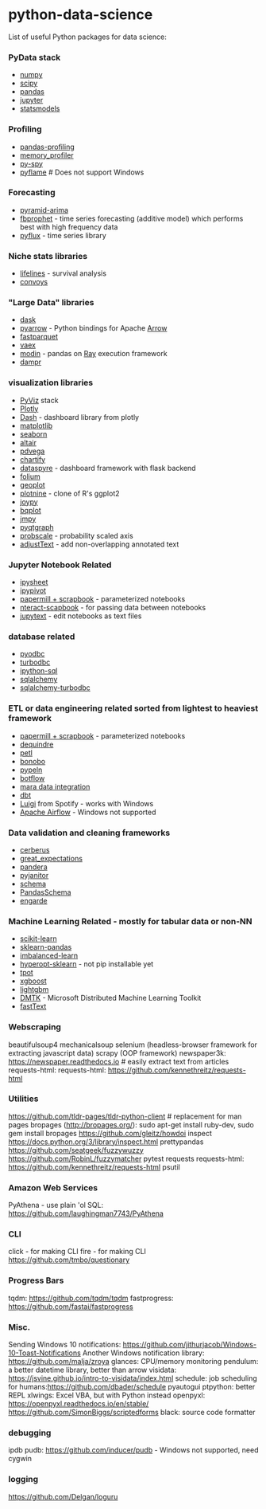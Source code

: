 # python-data-science
List of useful Python packages for data science:

### PyData stack
- [numpy](http://www.numpy.org/)
- [scipy](https://docs.scipy.org/doc/scipy/reference/)
- [pandas](https://pandas.pydata.org/)
- [jupyter](https://jupyter.org/)
- [statsmodels](https://www.statsmodels.org/stable/index.html)

### Profiling
- [pandas-profiling](https://github.com/pandas-profiling/pandas-profiling)
- [memory_profiler](https://github.com/pythonprofilers/memory_profiler)
- [py-spy](https://github.com/benfred/py-spy/blob/master/README.md)
- [pyflame](https://github.com/uber/pyflame)   # Does not support Windows

### Forecasting
- [pyramid-arima](https://github.com/tgsmith61591/pyramid)
- [fbprophet](https://facebook.github.io/prophet/) - time series forecasting (additive model) which performs best with high frequency data
- [pyflux](https://github.com/RJT1990/pyflux) - time series library

### Niche stats libraries
- [lifelines](https://github.com/CamDavidsonPilon/lifelines) - survival analysis
- [convoys](https://better.engineering/convoys/)

### "Large Data" libraries
- [dask](https://dask.org/)
- [pyarrow](https://arrow.apache.org/) - Python bindings for Apache [Arrow](https://arrow.apache.org/)
- [fastparquet](https://github.com/dask/fastparquet)
- [vaex](https://github.com/maartenbreddels/vaex)
- [modin](https://github.com/modin-project/modin) - pandas on [Ray](https://ray-project.github.io/) execution framework
- [dampr](https://github.com/Refefer/Dampr)

### visualization libraries
- [PyViz](http://pyviz.org/) stack
- [Plotly](https://plot.ly/python/)
- [Dash](https://github.com/plotly/dash) - dashboard library from plotly
- [matplotlib](https://matplotlib.org/)
- [seaborn](https://seaborn.pydata.org/)
- [altair](https://github.com/justinbois/altair-catplot)
- [pdvega](https://github.com/altair-viz/pdvega)
- [chartify](https://github.com/spotify/chartify)
- [dataspyre](https://github.com/adamhajari/spyre) - dashboard framework with flask backend
- [folium](https://github.com/python-visualization/folium)
- [geoplot](https://github.com/ResidentMario/geoplot)
- [plotnine](https://github.com/has2k1/plotnine) - clone of R's ggplot2
- [joypy](https://github.com/sbebo/joypy)
- [bqplot](https://github.com/bloomberg/bqplot)
- [jmpy](https://github.com/beltashazzer/jmpy)
- [pyqtgraph](http://www.pyqtgraph.org/)
- [probscale](https://github.com/matplotlib/mpl-probscale) - probability scaled axis
- [adjustText](https://github.com/Phlya/adjustText) - add non-overlapping annotated text

### Jupyter Notebook Related
- [ipysheet](https://github.com/QuantStack/ipysheet)
- [ipypivot](https://github.com/PierreMarion23/ipypivot)
- [papermill + scrapbook](https://github.com/nteract/papermill) - parameterized notebooks
- [nteract-scapbook](https://github.com/nteract/scrapbook) - for passing data between notebooks
- [jupytext](https://github.com/mwouts/jupytext) - edit notebooks as text files

### database related
- [pyodbc](https://github.com/mkleehammer/pyodbc)
- [turbodbc](https://turbodbc.readthedocs.io/en/latest/)
- [ipython-sql](https://github.com/catherinedevlin/ipython-sql)
- [sqlalchemy](https://www.sqlalchemy.org/)
- [sqlalchemy-turbodbc](https://github.com/dirkjonker/sqlalchemy-turbodbc)

### ETL or data engineering related sorted from lightest to heaviest framework
- [papermill + scrapbook](https://github.com/nteract/papermill) - parameterized notebooks
- [dequindre](https://github.com/vogt4nick/dequindre)
- [petl](https://github.com/petl-developers/petl)
- [bonobo](https://www.bonobo-project.org/)
- [pypeln](https://github.com/cgarciae/pypeln/)
- [botflow](https://github.com/kkyon/botflow)
- [mara data integration](https://github.com/mara/data-integration)
- [dbt](https://www.getdbt.com/)
- [Luigi](https://github.com/spotify/luigi) from Spotify - works with Windows
- [Apache Airflow](https://airflow.apache.org/) - Windows not supported

### Data validation and cleaning frameworks
- [cerberus](https://github.com/pyeve/cerberus)
- [great_expectations](https://github.com/great-expectations/great_expectations)
- [pandera](https://github.com/cosmicBboy/pandera)
- [pyjanitor](https://pyjanitor.readthedocs.io/)
- [schema](https://github.com/keleshev/schema)
- [PandasSchema](https://github.com/TMiguelT/PandasSchema)
- [engarde](https://github.com/TomAugspurger/engarde)

### Machine Learning Related - mostly for tabular data or non-NN
- [scikit-learn](https://scikit-learn.org/stable/)
- [sklearn-pandas](https://github.com/scikit-learn-contrib/sklearn-pandas)
- [imbalanced-learn](https://github.com/scikit-learn-contrib/imbalanced-learn)
- [hyperopt-sklearn](https://github.com/hyperopt/hyperopt-sklearn) - not pip installable yet
- [tpot](https://github.com/EpistasisLab/tpot)
- [xgboost](https://xgboost.readthedocs.io/en/latest/)
- [lightgbm](https://github.com/Microsoft/LightGBM)
- [DMTK](http://www.dmtk.io/) - Microsoft Distributed Machine Learning Toolkit
- [fastText](https://fasttext.cc/)

### Webscraping
beautifulsoup4
mechanicalsoup
selenium (headless-browser framework for extracting javascript data)
scrapy (OOP framework)
newspaper3k: https://newspaper.readthedocs.io  # easily extract text from articles
requests-html: requests-html: https://github.com/kennethreitz/requests-html

### Utilities
https://github.com/tldr-pages/tldr-python-client # replacement for man pages
bropages (http://bropages.org/): sudo apt-get install ruby-dev, sudo gem install bropages
https://github.com/gleitz/howdoi
inspect https://docs.python.org/3/library/inspect.html
prettypandas
https://github.com/seatgeek/fuzzywuzzy
https://github.com/RobinL/fuzzymatcher
pytest
requests
requests-html: https://github.com/kennethreitz/requests-html
psutil

### Amazon Web Services
PyAthena - use plain 'ol SQL: https://github.com/laughingman7743/PyAthena

### CLI
click - for making CLI
fire - for making CLI
https://github.com/tmbo/questionary

### Progress Bars
tqdm: https://github.com/tqdm/tqdm
fastprogress: https://github.com/fastai/fastprogress

### Misc.
Sending Windows 10 notifications: https://github.com/jithurjacob/Windows-10-Toast-Notifications
Another Windows notification library: https://github.com/malja/zroya
glances: CPU/memory monitoring
pendulum: a better datetime library, better than arrow
visidata: https://jsvine.github.io/intro-to-visidata/index.html
schedule: job scheduling for humans:https://github.com/dbader/schedule
pyautogui
ptpython: better REPL
xlwings: Excel VBA, but with Python instead
openpyxl: https://openpyxl.readthedocs.io/en/stable/
https://github.com/SimonBiggs/scriptedforms
black: source code formatter

### debugging
ipdb
pudb: https://github.com/inducer/pudb - Windows not supported, need cygwin

### logging
https://github.com/Delgan/loguru
